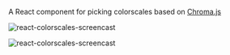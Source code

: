 A React component for picking colorscales based on [Chroma.js](https://gka.github.io/chroma.js/)

![react-colorscales-screencast](https://github.com/plotly/react-colorscale-picker/raw/master/screenshot.png)

![react-colorscales-screencast](https://github.com/plotly/react-colorscale-picker/raw/master/screencast.gif)
